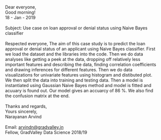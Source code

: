 Dear everyone, <br>
Good morning! <br>
18 - Jan - 2019 <br>
<br>
Subject: Use case on loan approval or denial status using Naive Bayes classifier <br>
<br>
Respected everyone,
  The aim of this case study is to predict the loan approval or denial status of an applicant using Naive Bayes classifier. First we 
  load the dataset and the libraries into the code. Then we do data analyses like getting a peek at the data, dropping off relatively 
  less important features and describing the data, finding correlation coefficients and drawing inferences for different features. Then 
  we do data visualizations for univariate features using histogram and distibuted plot. We then split the data into training and testing 
  data. Then a model is instantiated using Gaussian Naive Bayes method and model is fitted and acuuary is found out. Our model gives an 
  accuarcy of 86 %. We also find the confusion matrix at the end. <br>
  <br>
  Thanks and regards, <br>
  Yours sincerely, <br>
  Narayanan Arvind <br>
  <br>
  Email: arvindn@gradvalley.in <br>
  Fellow, GradValley Data Science 2018/19
 
